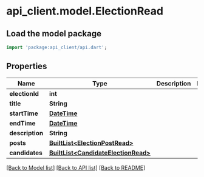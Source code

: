 # api_client.model.ElectionRead

## Load the model package
```dart
import 'package:api_client/api.dart';
```

## Properties
Name | Type | Description | Notes
------------ | ------------- | ------------- | -------------
**electionId** | **int** |  | 
**title** | **String** |  | 
**startTime** | [**DateTime**](DateTime.md) |  | 
**endTime** | [**DateTime**](DateTime.md) |  | 
**description** | **String** |  | 
**posts** | [**BuiltList&lt;ElectionPostRead&gt;**](ElectionPostRead.md) |  | 
**candidates** | [**BuiltList&lt;CandidateElectionRead&gt;**](CandidateElectionRead.md) |  | 

[[Back to Model list]](../README.md#documentation-for-models) [[Back to API list]](../README.md#documentation-for-api-endpoints) [[Back to README]](../README.md)


